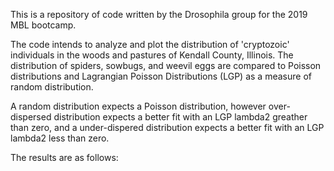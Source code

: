 This is a repository of code written by the Drosophila group for the 2019 MBL bootcamp. 

The code intends to analyze and plot the distribution of 'cryptozoic' individuals in the woods and pastures of Kendall County, Illinois. 
The distribution of spiders, sowbugs, and weevil eggs are compared to Poisson distributions and Lagrangian Poisson Distributions (LGP) as a measure of random distribution. 

A random distribution expects a Poisson distribution, however over-dispersed distribution expects a better fit with an LGP lambda2 greather than zero, and a under-dispered distribution expects a better fit with an LGP lambda2 less than zero. 

The results are as follows:
